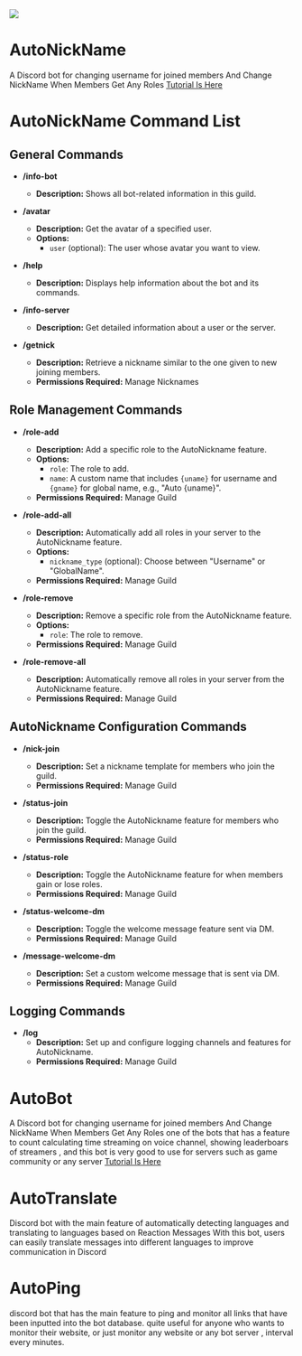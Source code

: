 <a href="https://top.gg/bot/1237341801094840350">
  <img src="https://top.gg/api/widget/1237341801094840350.svg">
</a>


# AutoNickName
A Discord bot for changing username for joined members And Change NickName When Members Get Any Roles
[Tutorial Is Here](https://www.youtube.com/watch?v=y8N5qQ3LqV0)
# AutoNickName Command List

## General Commands
- **/info-bot**
  - **Description:** Shows all bot-related information in this guild.
  
- **/avatar**
  - **Description:** Get the avatar of a specified user.
  - **Options:**
    - `user` (optional): The user whose avatar you want to view.

- **/help**
  - **Description:** Displays help information about the bot and its commands.

- **/info-server**
  - **Description:** Get detailed information about a user or the server.
  
- **/getnick**
  - **Description:** Retrieve a nickname similar to the one given to new joining members.
  - **Permissions Required:** Manage Nicknames

## Role Management Commands
- **/role-add**
  - **Description:** Add a specific role to the AutoNickname feature.
  - **Options:**
    - `role`: The role to add.
    - `name`: A custom name that includes `{uname}` for username and `{gname}` for global name, e.g., "Auto {uname}".
  - **Permissions Required:** Manage Guild

- **/role-add-all**
  - **Description:** Automatically add all roles in your server to the AutoNickname feature.
  - **Options:**
    - `nickname_type` (optional): Choose between "Username" or "GlobalName".
  - **Permissions Required:** Manage Guild

- **/role-remove**
  - **Description:** Remove a specific role from the AutoNickname feature.
  - **Options:**
    - `role`: The role to remove.
  - **Permissions Required:** Manage Guild

- **/role-remove-all**
  - **Description:** Automatically remove all roles in your server from the AutoNickname feature.
  - **Permissions Required:** Manage Guild

## AutoNickname Configuration Commands
- **/nick-join**
  - **Description:** Set a nickname template for members who join the guild.
  - **Permissions Required:** Manage Guild

- **/status-join**
  - **Description:** Toggle the AutoNickname feature for members who join the guild.
  - **Permissions Required:** Manage Guild

- **/status-role**
  - **Description:** Toggle the AutoNickname feature for when members gain or lose roles.
  - **Permissions Required:** Manage Guild

- **/status-welcome-dm**
  - **Description:** Toggle the welcome message feature sent via DM.
  - **Permissions Required:** Manage Guild

- **/message-welcome-dm**
  - **Description:** Set a custom welcome message that is sent via DM.
  - **Permissions Required:** Manage Guild

## Logging Commands
- **/log**
  - **Description:** Set up and configure logging channels and features for AutoNickname.
  - **Permissions Required:** Manage Guild

# AutoBot
A Discord bot for changing username for joined members And Change NickName When Members Get Any Roles
one of the bots that has a feature to count calculating time streaming on voice channel, showing leaderboars of streamers , and this bot is very good to use for servers such as game community or any server
[Tutorial Is Here](https://youtu.be/h1Um5Ui8b90)

# AutoTranslate
Discord bot with the main feature of automatically detecting languages and translating to languages based on Reaction Messages
With this bot, users can easily translate messages into different languages to improve communication in Discord

# AutoPing
discord bot that has the main feature to ping and monitor all links that have been inputted into the bot database. quite useful for anyone who wants to monitor their website, or just monitor any website or any bot server , interval every minutes.

